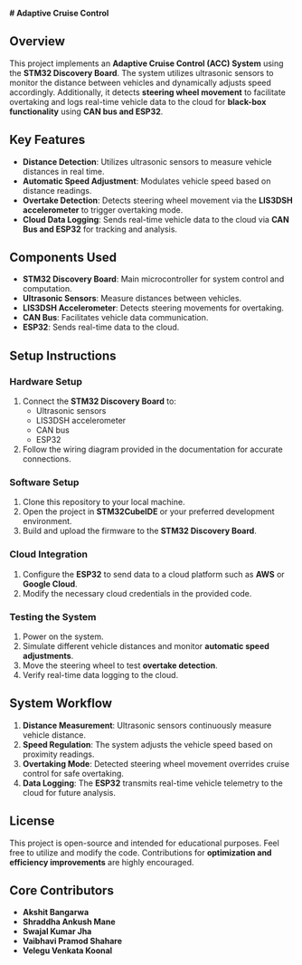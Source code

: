 **# Adaptive Cruise Control**

## **Overview**
This project implements an **Adaptive Cruise Control (ACC) System** using the **STM32 Discovery Board**. The system utilizes ultrasonic sensors to monitor the distance between vehicles and dynamically adjusts speed accordingly. Additionally, it detects **steering wheel movement** to facilitate overtaking and logs real-time vehicle data to the cloud for **black-box functionality** using **CAN bus and ESP32**.

## **Key Features**
- **Distance Detection**: Utilizes ultrasonic sensors to measure vehicle distances in real time.
- **Automatic Speed Adjustment**: Modulates vehicle speed based on distance readings.
- **Overtake Detection**: Detects steering wheel movement via the **LIS3DSH accelerometer** to trigger overtaking mode.
- **Cloud Data Logging**: Sends real-time vehicle data to the cloud via **CAN Bus and ESP32** for tracking and analysis.

## **Components Used**
- **STM32 Discovery Board**: Main microcontroller for system control and computation.
- **Ultrasonic Sensors**: Measure distances between vehicles.
- **LIS3DSH Accelerometer**: Detects steering movements for overtaking.
- **CAN Bus**: Facilitates vehicle data communication.
- **ESP32**: Sends real-time data to the cloud.

## **Setup Instructions**
### **Hardware Setup**
1. Connect the **STM32 Discovery Board** to:
   - Ultrasonic sensors
   - LIS3DSH accelerometer
   - CAN bus
   - ESP32
2. Follow the wiring diagram provided in the documentation for accurate connections.

### **Software Setup**
1. Clone this repository to your local machine.
2. Open the project in **STM32CubeIDE** or your preferred development environment.
3. Build and upload the firmware to the **STM32 Discovery Board**.

### **Cloud Integration**
1. Configure the **ESP32** to send data to a cloud platform such as **AWS** or **Google Cloud**.
2. Modify the necessary cloud credentials in the provided code.

### **Testing the System**
1. Power on the system.
2. Simulate different vehicle distances and monitor **automatic speed adjustments**.
3. Move the steering wheel to test **overtake detection**.
4. Verify real-time data logging to the cloud.

## **System Workflow**
1. **Distance Measurement**: Ultrasonic sensors continuously measure vehicle distance.
2. **Speed Regulation**: The system adjusts the vehicle speed based on proximity readings.
3. **Overtaking Mode**: Detected steering wheel movement overrides cruise control for safe overtaking.
4. **Data Logging**: The **ESP32** transmits real-time vehicle telemetry to the cloud for future analysis.

## **License**
This project is open-source and intended for educational purposes. Feel free to utilize and modify the code. Contributions for **optimization and efficiency improvements** are highly encouraged.

## **Core Contributors**
- **Akshit Bangarwa**
- **Shraddha Ankush Mane**
- **Swajal Kumar Jha**
- **Vaibhavi Pramod Shahare**
- **Velegu Venkata Koonal**

